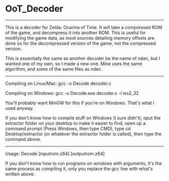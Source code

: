 # OoT_Decoder

---

This is a decoder for Zelda: Ocarina of Time. It will take a compressed ROM of the game, and decompress it into another ROM. This is useful for modifying the game data, as most sources detailing memory offsets are done so for the decompressed version of the game, not the compressed version.

This is essentially the same as another decoder be the name of ndec, but I wanted one of my own, so I made a new one. Mine uses the same algorithm, and some of the same files as ndec.

---

Compiling on Linux/Mac: gcc -o Decode decoder.c

Compiling on Windows: gcc -o Decode.exe decoder.c -l ws2_32

You'll probably want MinGW for this if you're on Windows. That's what I used anyway.

If you don't know how to compile stuff on Windows (I sure didn't), oput the extractor folder on your desktop to make it easier to find, open up a command prompt (Press Windows, then type CMD), type cd Desktop/extractor (or whatever the extractor folder is called), then type the command above.

---

Usage: Decode [inputrom.z64] [outputrom.z64]

If you don't know how to run programs on windows with arguments, it's the same process as compiling it, only you replace the gcc line with what's written above.
